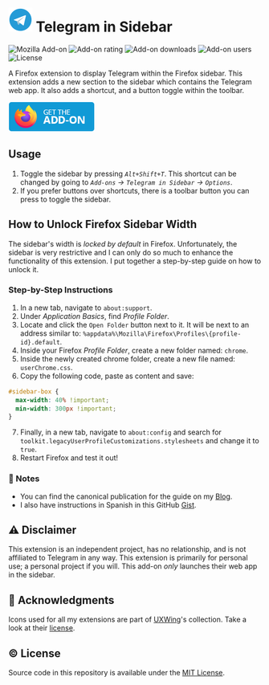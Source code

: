 # ![logo](src/icons/48x48.png) Telegram in Sidebar

![Mozilla Add-on](https://img.shields.io/amo/v/{14390478-b41b-4e29-8307-8a3c714f7783})
![Add-on rating](https://img.shields.io/amo/rating/{14390478-b41b-4e29-8307-8a3c714f7783})
![Add-on downloads](https://img.shields.io/amo/dw/{14390478-b41b-4e29-8307-8a3c714f7783})
![Add-on users](https://img.shields.io/amo/users/{14390478-b41b-4e29-8307-8a3c714f7783})
![License](https://img.shields.io/github/license/semanticdata/firefox-telegram-in-sidebar)

A Firefox extension to display Telegram within the Firefox sidebar. This extension adds a new section to the sidebar which contains the Telegram web app. It also adds a shortcut, and a button toggle within the toolbar.

[![Get the Addon](https://raw.githubusercontent.com/semanticdata/text-revealer-firefox-extension/master/firefox.png)](https://addons.mozilla.org/en-US/firefox/addon/telegram-in-sidebar/)

## Usage

1. Toggle the sidebar by pressing _`Alt+Shift+T`_. This shortcut can be changed by going to _`Add-ons` → `Telegram in Sidebar` → `Options`_.
2. If you prefer buttons over shortcuts, there is a toolbar button you can press to toggle the sidebar.

## How to Unlock Firefox Sidebar Width

The sidebar's width is _locked by default_ in Firefox. Unfortunately, the sidebar is very restrictive and I can only do so much to enhance the functionality of this extension. I put together a step-by-step guide on how to unlock it.

### Step-by-Step Instructions

1. In a new tab, navigate to `about:support`.
2. Under _Application Basics_, find _Profile Folder_.
3. Locate and click the `Open Folder` button next to it. It will be next to an address similar to: `%appdata%\Mozilla\Firefox\Profiles\{profile-id}.default`.
4. Inside your Firefox _Profile Folder_, create a new folder named: `chrome`.
5. Inside the newly created chrome folder, create a new file named: `userChrome.css`.
6. Copy the following code, paste as content and save:

```css
#sidebar-box {
  max-width: 40% !important;
  min-width: 300px !important;
}
```

7. Finally, in a new tab, navigate to `about:config` and search for `toolkit.legacyUserProfileCustomizations.stylesheets` and change it to `true`.
8. Restart Firefox and test it out!

### 📝 Notes

- You can find the canonical publication for the guide on my [Blog](https://miguelpimentel.do/unlock-firefox-sidebar/).  
- I also have instructions in Spanish in this GitHub [Gist](https://gist.github.com/semanticdata/ee0bca4f3617241aa98da114653c0b08#file-instrucciones-md).

## ⚠ Disclaimer

This extension is an independent project, has no relationship, and is not affiliated to Telegram in any way. This extension is primarily for personal use; a personal project if you will. This add-on _only_ launches their web app in the sidebar.

## 💜 Acknowledgments

Icons used for all my extensions are part of [UXWing](https://uxwing.com/)'s collection. Take a look at their [license](https://uxwing.com/license).

## © License

Source code in this repository is available under the [MIT License](LICENSE).
